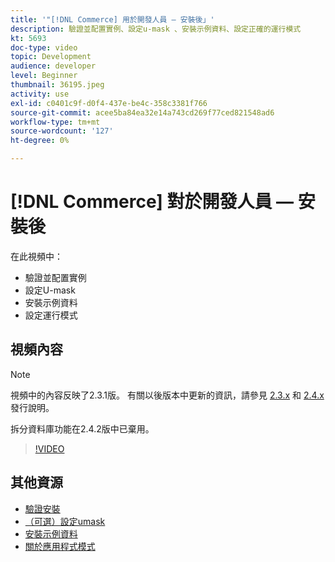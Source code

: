 ```yaml
---
title: '"[!DNL Commerce] 用於開發人員 — 安裝後」'
description: 驗證並配置實例、設定u-mask 、安裝示例資料、設定正確的運行模式
kt: 5693
doc-type: video
topic: Development
audience: developer
level: Beginner
thumbnail: 36195.jpeg
activity: use
exl-id: c0401c9f-d0f4-437e-be4c-358c3381f766
source-git-commit: acee5ba84ea32e14a743cd269f77ced821548ad6
workflow-type: tm+mt
source-wordcount: '127'
ht-degree: 0%

---
```


# [!DNL Commerce] 對於開發人員 — 安裝後

在此視頻中：

- 驗證並配置實例
- 設定U-mask
- 安裝示例資料
- 設定運行模式

## 視頻內容

>[!NOTE]
>
>視頻中的內容反映了2.3.1版。 有關以後版本中更新的資訊，請參見 [ 2.3.x](https://devdocs.magento.com/guides/v2.3/release-notes/bk-release-notes.html) 和 [2.4.x](https://devdocs.magento.com/guides/v2.4/release-notes/bk-release-notes.html) 發行說明。
>
>拆分資料庫功能在2.4.2版中已棄用。

>[!VIDEO](https://video.tv.adobe.com/v/36195?quality=12&learn=on)

## 其他資源

- [驗證安裝](https://devdocs.magento.com/guides/v2.4/install-gde/install/verify.html)
- [（可選）設定umask](https://devdocs.magento.com/guides/v2.4/install-gde/install/post-install-umask.html)
- [安裝示例資料](https://devdocs.magento.com/guides/v2.4/install-gde/install/sample-data-after-magento.html)
- [關於應用程式模式](https://devdocs.magento.com/guides/v2.4/config-guide/bootstrap/magento-modes.html)
